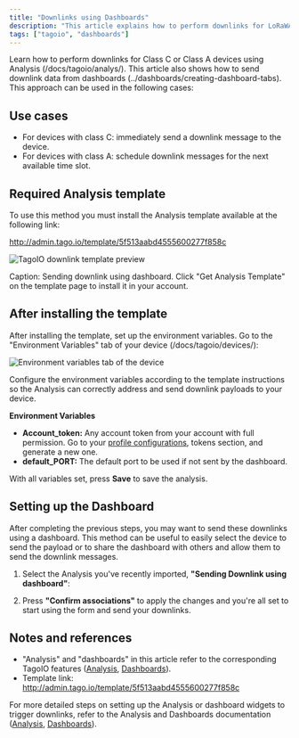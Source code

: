 ```yaml
---
title: "Downlinks using Dashboards"
description: "This article explains how to perform downlinks for LoRaWAN Class C or Class A devices using an Analysis and dashboards, including use cases and the required template installation."
tags: ["tagoio", "dashboards"]
---
```

Learn how to perform downlinks for Class C or Class A devices using Analysis (/docs/tagoio/analys/). This article also shows how to send downlink data from dashboards (../dashboards/creating-dashboard-tabs). This approach can be used in the following cases:

## Use cases
- For devices with class C: immediately send a downlink message to the device.
- For devices with class A: schedule downlink messages for the next available time slot.

## Required Analysis template
To use this method you must install the Analysis template available at the following link:

http://admin.tago.io/template/5f513aabd4555600277f858c

![TagoIO downlink template preview](/docs_imagem/tagoio/downlinks-using-dashboards-2.png)

Caption: Sending downlink using dashboard. Click "Get Analysis Template" on the template page to install it in your account.

## After installing the template
After installing the template, set up the environment variables. Go to the "Environment Variables" tab of your device (/docs/tagoio/devices/):

![Environment variables tab of the device](/docs_imagem/tagoio/downlinks-using-dashboards-2.png)

Configure the environment variables according to the template instructions so the Analysis can correctly address and send downlink payloads to your device.

**Environment Variables**

- **Account_token:** Any account token from your account with full permission. Go to your [profile configurations](https://admin.tago.io/profile), tokens section, and generate a new one.
- **default_PORT:** The default port to be used if not sent by the dashboard.

With all variables set, press **Save** to save the analysis.

## Setting up the Dashboard
After completing the previous steps, you may want to send these downlinks using a dashboard. This method can be useful to easily select the device to send the payload or to share the dashboard with others and allow them to send the downlink messages.

<!-- Image temporarily disabled: Dashboard overview - /help.tago.io/galleryDocuments/edbsn24e33a3a2919950ee11a198e3332a1a07ebf01b746f9b3796745958a4d4df1ddb1ec074de43a9f0483299b12f393c1ca?inline=true -->

1. Select the Analysis you've recently imported, **"Sending Downlink using dashboard"**:

   <!-- Image temporarily disabled: Select analysis - /help.tago.io/galleryDocuments/edbsn70448adc995289bada74c11b51d5b9e65be0ccfc4e9c0bfedc9a20fdd493a1891948b179b5d87037a38c0d84ed7f5e00?inline=true -->

2. Press **"Confirm associations"** to apply the changes and you're all set to start using the form and send your downlinks.

## Notes and references
- "Analysis" and "dashboards" in this article refer to the corresponding TagoIO features ([Analysis](/docs/tagoio/analys/), [Dashboards](creating-dashboard-tabs)).
- Template link: http://admin.tago.io/template/5f513aabd4555600277f858c

For more detailed steps on setting up the Analysis or dashboard widgets to trigger downlinks, refer to the Analysis and Dashboards documentation ([Analysis](/docs/tagoio/analys/), [Dashboards](creating-dashboard-tabs)).